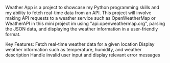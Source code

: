 Weather App is a project to showcase my Python programming skills and my ability to fetch real-time data from an API. 
This project will involve making API requests to a weather service such as OpenWeatherMap or WeatherAPI in this mini project im using "api.openweathermap.org", parsing the JSON data, and displaying the weather information in a user-friendly format.


Key Features:
Fetch real-time weather data for a given location
Display weather information such as temperature, humidity, and weather description
Handle invalid user input and display relevant error messages
